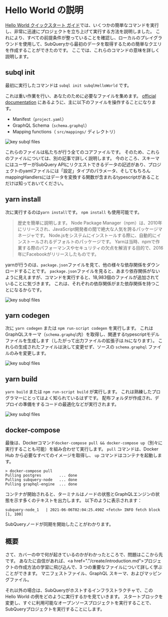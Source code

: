 # Hello World の説明

[Hello World クイックスタート ガイド](helloworld-localhost.md)では、いくつかの簡単なコマンドを実行し、非常に迅速にプロジェクトを立ち上げて実行する方法を説明しました。 これにより、すべての前提条件が整っていることを確認し、ローカルのプレイグラウンドを使用して、SubQueryから最初のデータを取得するための簡単なクエリを作成することができたのです。 ここでは、これらのコマンドの意味を詳しく説明します。

## subql init

最初に実行したコマンドは `subql init subqlHelloWorld` です。

これは重い作業を行い、あなたのために必要なファイルを集めます。 [official documentation](quickstart-polkadot.md#configure-and-build-the-starter-project) にあるように、主に以下のファイルを操作することになります。

- Manifest（`project.yaml`）
- GraphQL Schema（`schema.graphql`）
- Mapping functions（ `src/mappings/` ディレクトリ）

![key subql files](/assets/img/main_subql_files.png)

これらのファイルは私たちが行う全てのコアファイルです。 そのため、これらのファイルについては、別の記事で詳しく説明します。 今のところ、スキーマにはユーザーがSubQuery APIにリクエストできるデータの記述があり、プロジェクトのyamlファイルには「設定」タイプのパラメータ、そしてもちろんmappingHandlersにはデータを変換する関数が含まれるtypescriptがあることだけは知っておいてください。

## yarn install

次に実行するのは`yarn install`です。 `npm install` も使用可能です。

> 歴史を簡単に説明します。 Node Package Manager（npm）は、2010年にリリースされ、JavaScript開発者の間で絶大な人気を誇るパッケージマネージャです。 Node.jsをシステムにインストールする際に、自動的にインストールされるデフォルトのパッケージです。 Yarnは当時、npmで作業する際のパフォーマンスやセキュリティの欠点を解消する目的で、2016年にFacebookがリリースしたものです。

yarnが行うのは、`package.json`ファイルを見て、他の様々な依存関係をダウンロードすることです。 `package.json`ファイルを見ると、あまり依存関係がないように見えますが、コマンドを実行すると、18,983個のファイルが追加されていることに気づきます。 これは、それぞれの依存関係がまた依存関係を持つことになるからです。

![key subql files](/assets/img/dependencies.png)

## yarn codegen

次に `yarn codegen` または `npm run-script codegen` を実行します。 これはGraphQLスキーマ（`schema.graphql`内）を取得し、関連するtypescriptモデルファイルを生成します（したがって出力ファイルの拡張子は.tsになります）。 これらの生成されたファイルは決して変更せず、ソースの `schema.graphql` ファイルのみを変更します。

![key subql files](/assets/img/typescript.png)

## yarn build

`yarn build` または `npm run-script build` が実行します。 これは熟練したプログラマーにとってはよく知られているはずです。 配布フォルダが作成され、デプロイの準備をするコードの最適化などが実行されます。

![key subql files](/assets/img/distribution_folder.png)

## docker-compose

最後は、Dockerコマンド`docker-compose pull && docker-compose up`（別々に実行することも可能）を組み合わせて実行します。 `pull` コマンドは、Docker Hub から必要なすべてのイメージを取得し、 `up` コマンドはコンテナを起動します。

```shell
> docker-compose pull
Pulling postgres        ... done
Pulling subquery-node   ... done
Pulling graphql-engine  ... done
```

コンテナが開始されると、ターミナルはノードの状態とGraphQLエンジンの状態を示す多くのテキストを出力します。 以下のように表示されます：

```
subquery-node_1   | 2021-06-06T02:04:25.490Z <fetch> INFO fetch block [1, 100]
```

SubQueryノードが同期を開始したことがわかります。

## 概要

さて、カバーの中で何が起きているのかがわかったところで、問題はここから先です。 あなたに自信があれば、<a href="."/create/introduction.md">プロジェクトの作成方法</a>の学習に飛び込んで、3 つの重要なファイルについて詳しく学ぶことができます。 マニフェストファイル、GraphQL スキーマ、およびマッピングファイル。

それ以外の場合は、SubQueryがホストするインフラストラクチャで、この Hello World の例をどのように実行するかを見ていきます。 スタートブロックを変更し、すぐに利用可能なオープンソースプロジェクトを実行することで、SubQueryプロジェクトを実行することにします。
